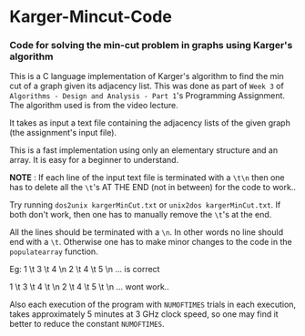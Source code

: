 # Karger-Mincut-Code

### Code for solving the min-cut problem in graphs using Karger's algorithm

This is a C language implementation of Karger's algorithm to find the min cut of a graph given its adjacency list. This was done as part of `Week 3` of `Algorithms - Design and Analysis - Part 1`'s Programming Assignment. The algorithm used is from the video lecture.

It takes as input a text file containing the adjacency lists of the given graph (the assignment's input file).

This is a fast implementation using only an elementary structure and an array.
It is easy for a beginner to understand.

**NOTE** : If each line of the input text file is terminated with a `\t\n` then one has to delete all the `\t`'s AT THE END (not in between)  for the code to work..

Try running `dos2unix kargerMinCut.txt` or `unix2dos kargerMinCut.txt`.
If both don't work, then one has to manually remove the `\t`'s at the end.

All the lines should be terminated with a `\n`.
In other words no line should end with a `\t`.
Otherwise one has to make minor changes to the code in the `populatearray` function.

Eg: 
1 \t 3 \t 4 \n
2 \t 4 \t 5 \n
...
is correct

1 \t 3 \t 4 \t \n
2 \t 4 \t 5 \t \n
...
wont work..

Also each execution of the program with `NUMOFTIMES` trials in each execution, takes approximately 5 minutes at 3 GHz clock speed, so one may find it better to reduce the constant `NUMOFTIMES`.

